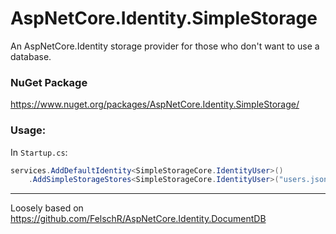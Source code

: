 # AspNetCore.Identity.SimpleStorage

An AspNetCore.Identity storage provider for those who don't want to use a database.

### NuGet Package
https://www.nuget.org/packages/AspNetCore.Identity.SimpleStorage/

### Usage:
In `Startup.cs`:
```c#
services.AddDefaultIdentity<SimpleStorageCore.IdentityUser>()
	.AddSimpleStorageStores<SimpleStorageCore.IdentityUser>("users.json");
```


---
Loosely based on https://github.com/FelschR/AspNetCore.Identity.DocumentDB